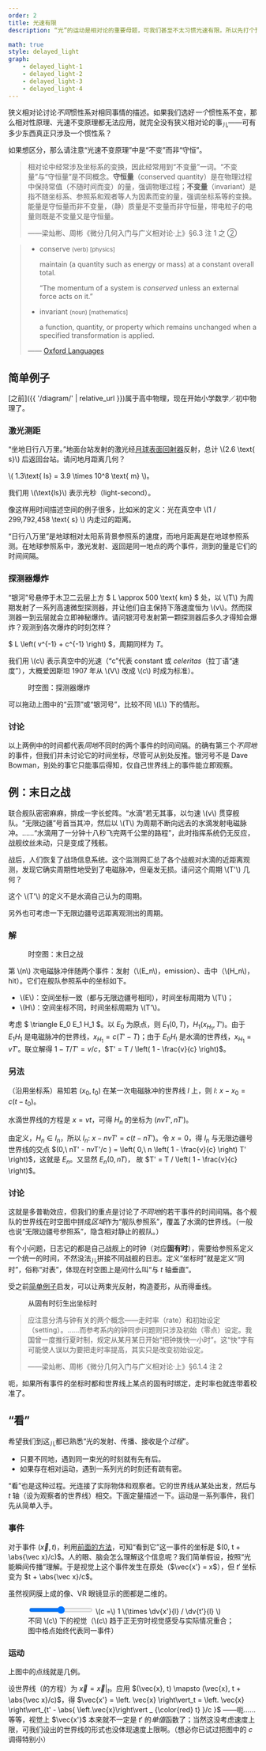 ```yaml
---
order: 2
title: 光速有限
description: “光”的运动是相对论的重要母题，可我们甚至不太习惯光速有限。所以先打个预防针，在非相对论情形讨论讨论。

math: true
style: delayed_light
graph:
    - delayed_light-1
    - delayed_light-2
    - delayed_light-3
    - delayed_light-4
---
```


狭义相对论讨论*不同*惯性系对相同事情的描述。如果我们选好*一个*惯性系不变，那么相对性原理、光速不变原理都无法应用，就完全没有狭义相对论的事<sub>儿</sub>——可有多少东西真正只涉及一个惯性系？

<aside class='remark' markdown='1'>

如果想区分，那么请注意“光速不变原理”中是“不变”而非“守恒”。

> 相对论中经常涉及坐标系的变换，因此经常用到“不变量”一词。“不变量”与“守恒量”是不同概念。**守恒量**（conserved quantity）是在物理过程中保持常值（不随时间而变）的量，强调物理过程；**不变量**（invariant）是指不随坐标系、参照系和观者等人为因素而变的量，强调坐标系等的变换。能量是守恒量而非不变量，（静）质量是不变量而非守恒量，带电粒子的电量则既是不变量又是守恒量。
>
> <footer>——梁灿彬、周彬《微分几何入门与广义相对论·上》§6.3 注 1 之 ②</footer>

> -   conserve <small>(verb) \[physics\]</small>
>
>     maintain (a quantity such as energy or mass) at a constant overall total.
>
>     “The momentum of a system is <em lang='en'>conserved</em> unless an external force acts on it.”
>
> -   invariant <small>(noun) \[mathematics\]</small>
>
>     a function, quantity, or property which remains unchanged when a specified transformation is applied.
>
> <footer>—— <a lang='en' href='https://www.lexico.com/'>Oxford Languages</a></footer>

</aside>

## 简单例子

<span class='shady' markdown='1'>[之前]({{ '/diagram/' | relative_url }})属于高中物理，现在开始小学数学／初中物理了。</span>

### 激光测距

“坐地日行八万里。”地面台站发射的激光经[月球表面回射器](https://images.nasa.gov/details-as14-67-09386)反射，总计 \\(2.6 \\text{ s}\\) 后返回台站。请问地月距离几何？

\\( 1.3\\text{ ls} = 3.9 \\times 10^8 \\text{ m} \\)。

<aside class='remark'>
    <p>我们用 \(\text{ls}\) 表示光秒（light-second）。</p>
    <p>像这样用时间描述空间的例子很多，比如米的定义：光在真空中 \(1 / 299,792,458 \text{ s} \) 内走过的距离。</p>
</aside>

“日行八万里”是地球相对太阳系背景参照系的速度，而地月距离是在地球参照系测。在地球参照系中，激光发射、返回是同一地点的两个事件，测到的量是它们的时间间隔。

### 探测器爆炸

“银河”号悬停于木卫二云层上方 $ L \approx 500 \text{ km} $ 处，以 \\(T\\) 为周期发射了一系列高速微型探测器，并让他们自主保持下落速度恒为 \\(v\\)。然而探测器一到云层就会立即神秘爆炸。请问银河号发射第一颗探测器后多久才得知会爆炸？观测到各次爆炸的时刻怎样？

$ L \left( v^{-1} + c^{-1} \right) $，周期同样为 $T$。

<aside class='remark'>
    <p>我们用 \(c\) 表示真空中的光速（“c”代表 constant 或 <i lang='la'>celeritas</i>（拉丁语“速度”），大概爱因斯坦 1907 年从 \(V\) 改成 \(c\) 时成为标准）。</p>
</aside>

<figure>
    <div id='graph-1' class='jxgbox'></div>
    <figcaption>时空图：探测器爆炸</figcaption>
</figure>

<aside class='remark'>
    <p>可以拖动上图中的“云顶”或“银河号”，比较不同 \(L\) 下的情形。</p>
</aside>

### 讨论

以上两例中的时间都代表*同地*不同时的两个事件的时间间隔。的确有第三个*不同地*的事件，但我们并未讨论它的时间坐标，尽管可从别处反推。银河号不是 Dave Bowman，别处的事它只能事后得知，仅自己世界线上的事件能立即观察。

<!-- <aside class='remark'>
    <p>什么叫“事后”？</p>
</aside> -->

## 例：末日之战

联合舰队密密麻麻，排成一字长蛇阵。“水滴”若无其事，以匀速 \\(v\\) 贯穿舰队。“无限边疆”号首当其冲，然后以 \\(T\\) 为周期不断向远去的水滴发射电磁脉冲。……“水滴用了一分钟十八秒飞完两千公里的路程”，此时指挥系统仍无反应，战舰纹丝未动，只是变成了残骸。

战后，人们恢复了战场信息系统。这个监测网汇总了各个战舰对水滴的近距离观测，发现它确实周期性地受到了电磁脉冲，但毫发无损。请问这个周期 \\(T'\\) 几何？

<aside class='remark'>
    <p>这个 \(T'\) 的定义不是水滴自己认为的周期。</p>
    <p>另外也可考虑一下无限边疆号远距离观测出的周期。</p>
</aside>

### 解

<figure>
    <div id='graph-2' class='jxgbox'></div>
    <figcaption>时空图：末日之战</figcaption>
</figure>

第 \\(n\\) 次电磁脉冲伴随两个事件：发射（\\(E_n\\)，emission）、击中（\\(H_n\\)，hit）。它们在舰队参照系中的坐标如下。

-   \\(E\\)：空间坐标一致（都与无限边疆号相同），时间坐标周期为 \\(T\\)；
-   \\(H\\)：空间坐标不同，时间坐标周期为 \\(T'\\)。

考虑 $ \triangle E_0 E_1 H_1 $。以 $E_0$ 为原点，则 $E_1 (0, T)$，$H_1 (x_{H_1}, T')$。由于 $E_1 H_1$ 是电磁脉冲的世界线，$x_{H_1} = c (T'-T)$；由于 $E_0 H_!$ 是水滴的世界线，$x_{H_1} = v T'$。联立解得 $1 - T/T' = v/c$，$T' = T / \left( 1 - \frac{v}{c} \right)$。

### 另法

（沿用坐标系）易知若 $(x_0, t_0)$ 在某一次电磁脉冲的世界线 $l$ 上，则 $l:\ x-x_0 = c (t-t_0)$。

水滴世界线的方程是 $x = vt$，可得 $H_n$ 的坐标为 $(nvT', nT')$。

由定义，$H_n \in l_n$，所以 $l_n:\ x - nvT' = c (t - nT')$。令 $x=0$，得 $l_n$ 与无限边疆号世界线的交点 $(0,\ nT' - nvT'/c ) = \left( 0,\ n \left( 1 - \frac{v}{c} \right) T' \right)$，这就是 $E_n$。又显然 $E_n (0, nT)$， 故 $T' = T / \left( 1 - \frac{v}{c} \right)$。

### 讨论

这就是多普勒效应，但我们的重点是讨论了*不同地*的若干事件的时间间隔。各个舰队的世界线在时空图中拼成*区域*作为“舰队参照系”，覆盖了水滴的世界线。（一般也说“无限边疆号参照系”，隐含相对静止的舰队。）

有个小问题，日志记的都是自己战舰上的时钟（对应**固有时**），需要给参照系定义一个统一的时间，不然没法<sub>儿</sub>拼接不同战舰的日志。定义“坐标时”就是定义“同时”，俗称“对表”，体现在时空图上是问什么叫“与 $t$ 轴垂直”。

受之前[简单例子](#简单例子)启发，可以让两束光反射，构造菱形，从而得垂线。

<figure>
    <div id='graph-3' class='jxgbox'></div>
    <figcaption>从固有时衍生出坐标时</figcaption>
</figure>

<aside class='remark' markdown='1'>

> 应注意分清与钟有关的两个概念——走时率（rate）和初始设定（setting）。……而参考系内的钟同步问题则只涉及初始（零点）设定。我国曾一度推行夏时制，规定从某月某日开始“把钟拨快一小时”。这“快”字有可能使人误以为要把走时率提高，其实只是改变初始设定。
>
> <footer>——梁灿彬、周彬《微分几何入门与广义相对论·上》§6.1.4 注 2</footer>

呃，如果所有事件的坐标时都和世界线上某点的固有时绑定，走时率也就连带着校准了。

</aside>

## “看”

希望我们到这<sub>儿</sub>都已熟悉“光的发射、传播、接收是个*过程*”。

-   只要不同地，遇到同一束光的时刻就有先有后。
-   如果存在相对运动，遇到一系列光的时刻还有疏有密。

“看”也是这种过程。光连接了实际物体和观察者。它的世界线从某处出发，然后与 $t$ 轴（设为观察者的世界线）相交。下面定量描述一下。运动是一系列事件，我们先从简单入手。

### 事件

对于事件 $(\vec x, t)$，利用[前面的方法](#另法)，可知“看到它”这一事件的坐标是 $(0, t + \abs{\vec x}/c)$。人的眼、脑会怎么理解这个信息呢？我们简单假设，按照“光能瞬间传播”理解。于是视觉上这个事件发生在原处（$\vec{x'} = x$），但 $t'$ 坐标变为 $t + \abs{\vec x}/c$。

<aside class='remark'>
    <p>虽然视网膜上成的像、VR 眼镜显示的图都是二维的。</p>
</aside>

<figure>
    <div id='graph-4' class='jxgbox'></div>
    <div>
        <input type="range" name="graph-4-speed-of-light" id="graph-4-speed-of-light" min="0" max="1.57" step="0.01">
        <label for="graph-4-speed-of-light">\(c =\) <span class='value'>1</span> \(\times \dv{x'}{l} / \dv{t'}{l} \)</label>
    </div>
    <figcaption>不同 \(c\) 下的视觉（\(c\) 趋于正无穷时视觉感受与实际情况重合；图中格点始终代表同一事件）</figcaption>
</figure>

### 运动

上图中的点线就是几例。

设世界线（的方程）为 $\vec{x} = \left. \vec{x} \right\vert_t$。应用 $(\vec{x}, t) \mapsto (\vec{x}, t + \abs{\vec x}/c)$，得 $\vec{x'} = \left. \vec{x} \right\vert_t = \left. \vec{x} \right\vert_{t' - \abs{ \left.\vec{x}\right\vert _ {\color{red} t} }/c }$ ——呃……等等，视觉上 $\vec{x'}$ 本来就不一定是 $t'$ 的*单值*函数了；当然这没考虑速度上限，可我们设出的世界线的形式也没体现速度上限啊。（想必你已试过把图中的 $c$ 调得特别小）
